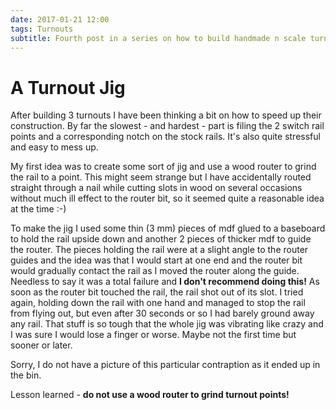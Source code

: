 ```yaml
---
date: 2017-01-21 12:00
tags: Turnouts
subtitle: Fourth post in a series on how to build handmade n scale turnouts, including constructing some jigs to speed up the process - updated from my old blog
---
```


# A Turnout Jig

After building 3 turnouts I have been thinking a bit on how to speed up their construction. By far the slowest - and hardest - part is filing the 2 switch rail points and a corresponding notch on the stock rails. It's also quite stressful and easy to mess up.

My first idea was to create some sort of jig and use a wood router to grind the rail to a point. This might seem strange but I have accidentally routed straight through a nail while cutting slots in wood on several occasions without much ill effect to the router bit, so it seemed quite a reasonable idea at the time :-)

<!--more-->

To make the jig I used some thin (3 mm) pieces of mdf glued to a baseboard to hold the rail upside down and another 2 pieces of thicker mdf to guide the router. The pieces holding the rail were at a slight angle to the router guides and the idea was that I would start at one end and the router bit would gradually contact the rail as I moved the router along the guide. Needless to say it was a total failure and **I don't recommend doing this!** As soon as the router bit touched the rail, the rail shot out of its slot. I tried again, holding down the rail with one hand and managed to stop the rail from flying out, but even after 30 seconds or so I had barely ground away any rail. That stuff is so tough that the whole jig was vibrating like crazy and I was sure I would lose a finger or worse. Maybe not the first time but sooner or later.

Sorry, I do not have a picture of this particular contraption as it ended up in the bin.

Lesson learned - **do not use a wood router to grind turnout points!**
